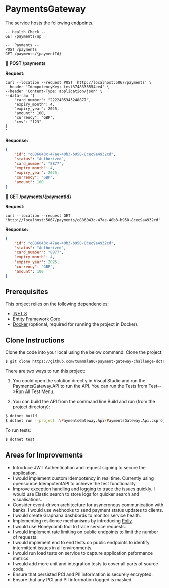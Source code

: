 ﻿# PaymentsGateway
The service hosts the following endpoints.

```
-- Health Check --
GET /payments/up

--  Payments --
POST /payments
GET /payments/{paymentId}
```

🚀 **POST /payments**

**Request:**
```console
curl --location --request POST 'http://localhost:5067/payments' \
--header 'IdempotencyKey: test3748335554ee4' \
--header 'Content-Type: application/json' \
--data-raw '{
    "card_number": "2222405343248877",
    "expiry_month": 4,
    "expiry_year": 2025,
    "amount": 100,
    "currency": "GBP",
    "cvv": "123"
}
'
```
**Response:**
```json
{
    "id": "c886043c-47ae-40b3-b958-8cec9a4932cd",
    "status": "Authorized",
    "card_number": "8877",
    "expiry_month": 4,
    "expiry_year": 2025,
    "currency": "GBP",
    "amount": 100
}
```

🚀 **GET /payments/{paymentId}**

**Request:**
```console
curl --location --request GET 'http://localhost:5067/payments/c886043c-47ae-40b3-b958-8cec9a4932cd' 
```
**Response:**
```json
{
    "id": "c886043c-47ae-40b3-b958-8cec9a4932cd",
    "status": "Authorized",
    "card_number": "8877",
    "expiry_month": 4,
    "expiry_year": 2025,
    "currency": "GBP",
    "amount": 100
}
```

## Prerequisites

This project relies on the following dependencies:

* [.NET 8](https://dotnet.microsoft.com/en-us/download/dotnet/8.0)
* [Entity Framework Core](https://learn.microsoft.com/en-us/ef/core/providers/in-memory/?tabs=dotnet-core-cli)
* [Docker](https://www.docker.com/) (optional, required for running the project in Docker).

## Clone Instructions
Clone the code into your local using the below command:
Clone the project:
```sh
$ git clone https://github.com/tummala86/payment-gateway-challenge-dotnet.git
```

There are two ways to run this project:
1. You could open the solution directly in Visual Studio and run the PaymentsGateway.API to run the API. You can run the Tests from Test-->Run All Test Menu.


2. You can build the API from the command line
Build and run (from the project directory):
```sh
$ dotnet build
$ dotnet run --project .\PaymentsGateway.Api\PaymentsGateway.Api.csproj
```

To run tests:
```sh
$ dotnet test
```

## Areas for Improvements

- Introduce JWT Authentication and request signing to secure the application.
- I would implement custom Idempotency in real time. Currently using opensource IdempotentAPI to achieve the test functionality. 
- Improve exception handling and logging to trace the issues quickly. I would use Elastic search to store logs for quicker search and visualisations.
- Consider event-driven architecture for asyncronous communication with banks. I would use webhooks to send payment status updates to clients.
- I would create Graphana dashbords to monitor service health.
- Implementing resilience mechanisms by introducing [Polly](https://github.com/App-vNext/Polly#polly).
- I would use Honeycomb tool to trace service requests.
- I would implement rate limiting on public endpoints to limit the number of requests.
- I would implement end to end tests on public endpoints to identify intermittent issues in all environments.
- I would run load tests on service to capture application peformance metrics.
- I would add more unit and integration tests to cover all parts of source code.
- Ensure that persisted PCI and PII information is securely encrypted.
- Ensure that any PCI and PII information logged is masked.